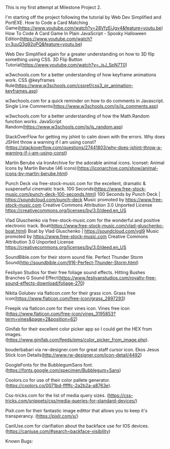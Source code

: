 This is my first attempt at Milestone Project 2.

I'm starting off the project following the tutorial by Web Dev Simplified and PortEXE.
How to Code a Card Matching Game(https://www.youtube.com/watch?v=28VfzEiJgy4&feature=youtu.be)
How To Code A Card Game In Plain JavaScript - Spooky Halloween Edition(https://www.youtube.com/watch?v=3uuQ3g92oPQ&feature=youtu.be)

Web Dev Simplified again for a greater understanding on how to 3D flip something using CSS.
3D Flip Button Tutorial(https://www.youtube.com/watch?v=_isJ_SpN7T0)

w3wchools.com for a better understanding of how keyframe animations work.
CSS @keyframes Rule(https://www.w3schools.com/cssref/css3_pr_animation-keyframes.asp)

w3wchools.com for a quick reminder on how to do comments in Javascript.
Single Line Comments(https://www.w3schools.com/js/js_comments.asp)

w3wchools.com for a better understanding of how the Math.Random function works.
JavaScript Random(https://www.w3schools.com/js/js_random.asp)

StackOverFlow for getting my jshint to calm down with the errors.
Why does JSHint throw a warning if I am using const?(https://stackoverflow.com/questions/27441803/why-does-jshint-throw-a-warning-if-i-am-using-const)

Martin Berube via IronArchive for the adorable animal icons.
Iconset: Animal Icons by Martin Berube (46 icons)(https://iconarchive.com/show/animal-icons-by-martin-berube.html)

Punch Deck via free-stock-music.com for the excellent, dramatic & suspenseful cinematic track.
100 Seconds(https://www.free-stock-music.com/punch-deck-100-seconds.html)
100 Seconds by Punch Deck | https://soundcloud.com/punch-deck
Music promoted by https://www.free-stock-music.com
Creative Commons Attribution 3.0 Unported License
https://creativecommons.org/licenses/by/3.0/deed.en_US

Vlad Gluschenko via free-stock-music.com for the wonderful and positive electronic track.
Boat(https://www.free-stock-music.com/vlad-gluschenko-boat.html)
Boat by Vlad Gluschenko | https://soundcloud.com/vgl9
Music promoted by https://www.free-stock-music.com
Creative Commons Attribution 3.0 Unported License
https://creativecommons.org/licenses/by/3.0/deed.en_US

SoundBible.com for their storm sound file.
Perfect Thunder Storm Sound(http://soundbible.com/916-Perfect-Thunder-Storm.html)

Fesliyan Studios for their free foliage sound effects.
Hitting Bushes Branches G Sound Effect(https://www.fesliyanstudios.com/royalty-free-sound-effects-download/foliage-270)

Nikita Golubev via flaticon.com for their grass icon.
Grass free icon(https://www.flaticon.com/free-icon/grass_2897293)

Freepik via flaticon.com for their vines icon.
Vines free icon (https://www.flaticon.com/free-icon/vines_3195853?term=vines&page=2&position=62)

Ginifab for their excellent color picker app so I could get the HEX from images.
(https://www.ginifab.com/feeds/pms/color_picker_from_image.php).

bouderbabari via rw-designer.com for great staff cursor icon.
Ekos Jesus Stick Icon Details(http://www.rw-designer.com/icon-detail/4492)

GoogleFonts for the BubblegumSans font.
(https://fonts.google.com/specimen/Bubblegum+Sans)

Coolors.co for use of their color pallete generator. 
(https://coolors.co/0071bd-fffffc-2a2b2a-a8763e).

Css-tricks.com for the list of media query sizes.
(https://css-tricks.com/snippets/css/media-queries-for-standard-devices/)

Pixlr.com for their fantastic image edittor that allows you to keep it's transperancy.
(https://pixlr.com/x/)

CanIUse.com for clarifiation about the backface use for IOS devices.
(https://caniuse.com/#search=backface-visibility)

Known Bugs:
